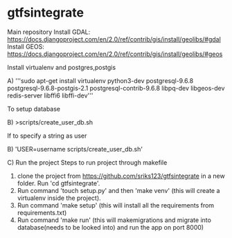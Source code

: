 # gtfsintegrate
Main repository
Install GDAL:  https://docs.djangoproject.com/en/2.0/ref/contrib/gis/install/geolibs/#gdal
Install GEOS: https://docs.djangoproject.com/en/2.0/ref/contrib/gis/install/geolibs/#geos

Install virtualenv and postgres,postgis

A)
'''sudo apt-get install virtualenv python3-dev postgresql-9.6.8 postgresql-9.6.8-postgis-2.1 postgresql-contrib-9.6.8 libpq-dev libgeos-dev redis-server libffi6 libffi-dev'''

To setup database 

B) >scripts/create_user_db.sh

If to specify a string as user 

B) 'USER=username scripts/create_user_db.sh'

C) Run the project
Steps to run project through makefile 
1. clone the project from https://github.com/sriks123/gtfsintegrate in a new folder.
   Run 'cd gtfsintegrate'.
2. Run command 'touch setup.py' and then 'make venv'  (this will create a virtualenv inside the project).
3. Run command 'make setup' (this will install all the requirements from requirements.txt) 
4. Run command  'make run' (this will makemigrations and migrate into database(needs to be looked into) and run the app on port 8000)
